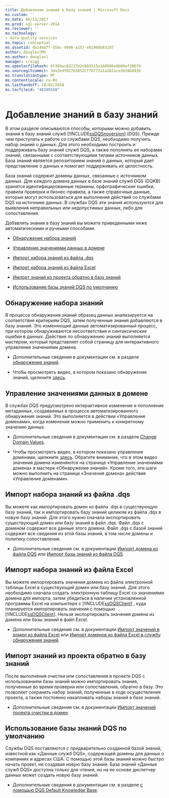 ```yaml
---
title: Добавление знаний в базу знаний | Microsoft Docs
ms.custom: ''
ms.date: 06/13/2017
ms.prod: sql-server-2014
ms.reviewer: ''
ms.technology:
- data-quality-services
ms.topic: conceptual
ms.assetid: da148a7f-55bc-4990-a157-e61968b831d7
author: douglaslMS
ms.author: douglasl
manager: craigg
ms.openlocfilehash: 8f369ac83237e2e903515a168506e9b08ef396f0
ms.sourcegitcommit: 3da2edf82763852cff6772a1a282ace3034b4936
ms.translationtype: MT
ms.contentlocale: ru-RU
ms.lasthandoff: 10/02/2018
ms.locfileid: "48205550"
---
```

# <a name="adding-knowledge-to-a-knowledge-base"></a>Добавление знаний в базу знаний
  В этом разделе описываются способы, которыми можно добавить знания в базу знаний служб [!INCLUDE[ssDQSnoversion](../includes/ssdqsnoversion-md.md)] (DQS). Прежде чем приступать к работе со службами DQS, необходимо получить набор знаний о данных. Для этого необходимо построить и поддерживать базу знаний служб DQS, а также пополнять ее наборами знаний, связанными с соответствующими типами источников данных. База знаний является репозиторием знаний о данных, который дает представление о данных и помогает поддерживать их целостность.  
  
 База знаний содержит домены данных, связанные с источником данных. Для каждого домена данных в базе знаний служб DQS (DQKB) хранятся идентифицированные термины, орфографические ошибки, правила проверки и бизнес-правила, а также справочные данные, которые могут использоваться для выполнения действий со службами DQS на источнике данных. В службах DQS эти знания используются для выявления неправильных или недопустимых данных, либо для сопоставления.  
  
 Добавлять знания в базу знаний вы можете приведенными ниже автоматическими и ручными способами.  
  
-   [Обнаружение набора знаний](#Discovery)  
  
-   [Управление значениями данных в домене](#ManageDomain)  
  
-   [Импорт набора знаний из файла .dqs](#DQSFile)  
  
-   [Импорт набора знаний из файла Excel](#Excel)  
  
-   [Импорт знаний из проекта обратно в базу знаний](#Project)  
  
-   [Использование базы знаний DQS по умолчанию](#Default)  
  
##  <a name="Discovery"></a> Обнаружение набора знаний  
 В процессе обнаружения знаний образец данных анализируется на соответствие критериям DQS, затем полученные знания добавляются в базу знаний. Это изменяющий данные автоматизированный процесс, при котором обнаруживаются несоответствия и синтаксические ошибки в данных. Действие по обнаружению знаний выполняется мастером, который представляет собой страницу для интерактивного управления значениями домена.  
  
-   Дополнительные сведения в документации см. в разделе [обнаружение знаний](../../2014/data-quality-services/perform-knowledge-discovery.md).  
  
-   Чтобы просмотреть видео, в котором показано обнаружение знаний, щелкните [здесь](http://msdn.microsoft.com/sqlserver/hh323825.aspx).  
  
##  <a name="ManageDomain"></a> Управление значениями данных в домене  
 В службах DQS предусмотрено интерактивное изменение и пополнение метаданных, создаваемых в процессе автоматизированного обнаружения знаний. Это выполняется в действии «Управление доменами», когда изменение можно применить к конкретному значению данных.  
  
-   Дополнительные сведения в документации см. в разделе [Change Domain Values](../../2014/data-quality-services/change-domain-values.md).  
  
-   Чтобы просмотреть видео, в котором показано управление доменами, щелкните [здесь](http://msdn.microsoft.com/sqlserver/hh323825.aspx). Обратите внимание, что в этом видео значения домена изменяются на странице «Управление значениями домена» в мастере «Обнаружение знаний». Кроме того, эти шаги можно выполнить на странице «Значения домена» действия «Управление доменами».  
  
##  <a name="DQSFile"></a> Импорт набора знаний из файла .dqs  
 Вы можете как импортировать домен из файла .dqs в существующую базу знаний, так и импортировать базу знаний целиком из файла .dqs в новую базу знаний. Для этого нужно сначала экспортировать существующий домен или базу знаний в файл .dqs. Файл .dqs с доменом содержит все данные этого домена. Файл .dqs с базой знаний содержит все сведения из этой базы знаний, в том числе домены и политику сопоставления.  
  
-   Дополнительные сведения см. в документации [Импорт домена из файла DQS](../../2014/data-quality-services/import-a-domain-from-a-dqs-file.md) или [Импорт базы знаний из файла DQS](../../2014/data-quality-services/import-a-knowledge-base-from-a-dqs-file.md).  
  
##  <a name="Excel"></a> Импорт набора знаний из файла Excel  
 Вы можете импортировать значения домена из файла электронной таблицы Excel в существующий домен или базу знаний. Для этого необходимо сначала создать электронную таблицу Excel со значениями домена для импорта, затем убедиться в наличии установленной программы Excel на компьютере с [!INCLUDE[ssDQSClient](../includes/ssdqsclient-md.md)] , куда планируется импортировать значения с помощью [!INCLUDE[ssDQSClient](../includes/ssdqsclient-md.md)]. Нельзя экспортировать значения домена из домена или базы знаний в файл Excel.  
  
-   Дополнительные сведения см. в документации [Импорт значений в домен из файла Excel](../../2014/data-quality-services/import-values-from-an-excel-file-into-a-domain.md) или [Импорт доменов из файла Excel в службу обнаружения знаний](../../2014/data-quality-services/import-domains-from-an-excel-file-in-knowledge-discovery.md).  
  
##  <a name="Project"></a> Импорт знаний из проекта обратно в базу знаний  
 После выполнения очистки или сопоставления в проекте DQS с использованием базы знаний можно импортировать знания, полученные во время проверки или сопоставления, обратно в базу. Это позволяет сохранять набор знаний, полученные в ходе осуществления проекта, а также постоянно накапливать наборы знаний в базе знаний.  
  
-   Дополнительные сведения см. в документации [Импорт значений проекта очистки в домен](../../2014/data-quality-services/import-cleansing-project-values-into-a-domain.md).  
  
##  <a name="Default"></a> Использование базы знаний DQS по умолчанию  
 Службы DQS поставляются с предварительно созданной базой знаний, известной как «Данные служб DQS», содержащей домены для данных о компаниях и адресах США. С помощью этой базы знаний можно быстро начать проект, не создавая новую базу знаний. База знаний «Данные служб DQS» доступна только для чтения, но на ее основе диспетчер данных может создать новую базу знаний.  
  
-   Дополнительные сведения в документации см. в разделе [с помощью DQS Default Knowledge Base](../../2014/data-quality-services/using-the-dqs-default-knowledge-base.md).  
  
  
